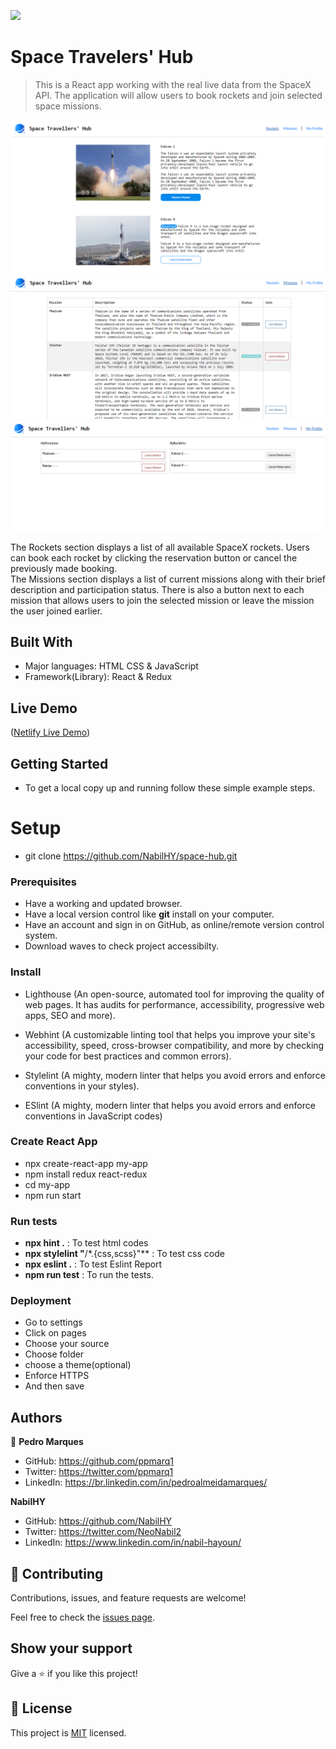 ![](https://img.shields.io/badge/Microverse-blueviolet)

# Space Travelers' Hub

> This is a React app working with the real live data from the SpaceX API. The application will allow users to book rockets and join selected space missions.

![screenshot](./src/assets/rocketpage.png)
![screenshot](./src/assets/missionpage.png)
![screenshot](./src/assets/myprofilepage.png)

The Rockets section displays a list of all available SpaceX rockets. Users can book each rocket by clicking the reservation button or cancel the previously made booking.<br />The Missions section displays a list of current missions along with their brief description and participation status. There is also a button next to each mission that allows users to join the selected mission or leave the mission the user joined earlier.

## Built With

- Major languages: HTML CSS & JavaScript
- Framework(Library): React & Redux

## Live Demo

([Netlify Live Demo](https://62b45e8d1cd8b21af3e0e814--stunning-khapse-f798f8.netlify.app/))

## Getting Started

- To get a local copy up and running follow these simple example steps.

# Setup

- git clone https://github.com/NabilHY/space-hub.git

### Prerequisites

- Have a working and updated browser.
- Have a local version control like **git** install on your computer.
- Have an account and sign in on GitHub, as online/remote version control system.
- Download waves to check project accessibilty.

### Install

- Lighthouse (An open-source, automated tool for improving the quality of web pages. It has audits for performance, accessibility, progressive web apps, SEO and more).

- Webhint (A customizable linting tool that helps you improve your site's accessibility, speed, cross-browser compatibility, and more by checking your code for best practices and common errors).

- Stylelint (A mighty, modern linter that helps you avoid errors and enforce conventions in your styles).

- ESlint (A mighty, modern linter that helps you avoid errors and enforce conventions in JavaScript codes)

### Create React App

- npx create-react-app my-app
- npm install redux react-redux
- cd my-app
- npm run start

### Run tests

- **npx hint .** : To test html codes
- **npx stylelint "**/\*.{css,scss}"\*\* : To test css code
- **npx eslint .** : To test Eslint Report
- **npm run test** : To run the tests.

### Deployment

- Go to settings
- Click on pages
- Choose your source
- Choose folder
- choose a theme(optional)
- Enforce HTTPS
- And then save

## Authors

👤 **Pedro Marques**

- GitHub: https://github.com/ppmarq1
- Twitter: https://twitter.com/ppmarq1
- LinkedIn: https://br.linkedin.com/in/pedroalmeidamarques/

**NabilHY**

- GitHub: https://github.com/NabilHY
- Twitter: https://twitter.com/NeoNabil2
- LinkedIn: https://www.linkedin.com/in/nabil-hayoun/

## 🤝 Contributing

Contributions, issues, and feature requests are welcome!

Feel free to check the [issues page](https://github.com/NabilHY/space-hub/issues).

## Show your support

Give a ⭐️ if you like this project!

## 📝 License

This project is [MIT](./MIT.md) licensed.
